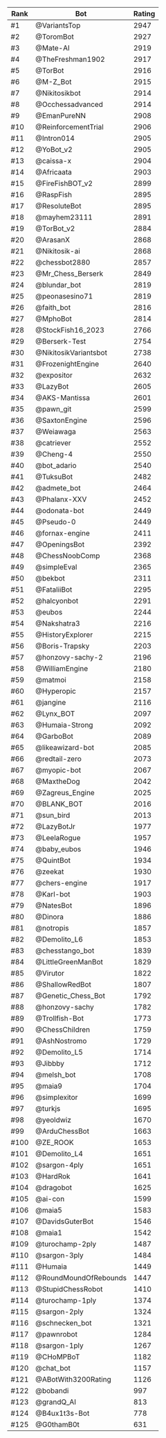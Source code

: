 Rank|Bot|Rating
---|---|---
#1|@VariantsTop|2947
#2|@ToromBot|2927
#3|@Mate-AI|2919
#4|@TheFreshman1902|2917
#5|@TorBot|2916
#6|@M-Z_Bot|2915
#7|@Nikitosikbot|2914
#8|@Occhessadvanced|2914
#9|@EmanPureNN|2908
#10|@ReinforcementTrial|2906
#11|@Intron014|2905
#12|@YoBot_v2|2905
#13|@caissa-x|2904
#14|@Africaata|2903
#15|@FireFishBOT_v2|2899
#16|@RaspFish|2895
#17|@ResoluteBot|2895
#18|@mayhem23111|2891
#19|@TorBot_v2|2884
#20|@ArasanX|2868
#21|@Nikitosik-ai|2868
#22|@chessbot2880|2857
#23|@Mr_Chess_Berserk|2849
#24|@blundar_bot|2819
#25|@peonasesino71|2819
#26|@faith_bot|2816
#27|@MphoBot|2814
#28|@StockFish16_2023|2766
#29|@Berserk-Test|2754
#30|@NikitosikVariantsbot|2738
#31|@FrozenightEngine|2640
#32|@expositor|2632
#33|@LazyBot|2605
#34|@AKS-Mantissa|2601
#35|@pawn_git|2599
#36|@SaxtonEngine|2596
#37|@Weiawaga|2563
#38|@catriever|2552
#39|@Cheng-4|2550
#40|@bot_adario|2540
#41|@TuksuBot|2482
#42|@admete_bot|2464
#43|@Phalanx-XXV|2452
#44|@odonata-bot|2449
#45|@Pseudo-0|2449
#46|@fornax-engine|2411
#47|@OpeningsBot|2392
#48|@ChessNoobComp|2368
#49|@simpleEval|2365
#50|@bekbot|2311
#51|@FataliiBot|2295
#52|@halcyonbot|2291
#53|@eubos|2244
#54|@Nakshatra3|2216
#55|@HistoryExplorer|2215
#56|@Boris-Trapsky|2203
#57|@honzovy-sachy-2|2196
#58|@WilliamEngine|2180
#59|@matmoi|2158
#60|@Hyperopic|2157
#61|@jangine|2116
#62|@Lynx_BOT|2097
#63|@Humaia-Strong|2092
#64|@GarboBot|2089
#65|@likeawizard-bot|2085
#66|@redtail-zero|2073
#67|@myopic-bot|2067
#68|@MaxtheDog|2042
#69|@Zagreus_Engine|2025
#70|@BLANK_BOT|2016
#71|@sun_bird|2013
#72|@LazyBotJr|1977
#73|@LeelaRogue|1957
#74|@baby_eubos|1946
#75|@QuintBot|1934
#76|@zeekat|1930
#77|@chers-engine|1917
#78|@Karl-bot|1903
#79|@NatesBot|1896
#80|@Dinora|1886
#81|@notropis|1857
#82|@Demolito_L6|1853
#83|@chesstango_bot|1839
#84|@LittleGreenManBot|1829
#85|@Virutor|1822
#86|@ShallowRedBot|1807
#87|@Genetic_Chess_Bot|1792
#88|@honzovy-sachy|1782
#89|@Trollfish-Bot|1773
#90|@ChessChildren|1759
#91|@AshNostromo|1729
#92|@Demolito_L5|1714
#93|@Jibbby|1712
#94|@melsh_bot|1708
#95|@maia9|1704
#96|@simplexitor|1699
#97|@turkjs|1695
#98|@yeoldwiz|1670
#99|@ArduChessBot|1663
#100|@ZE_ROOK|1653
#101|@Demolito_L4|1651
#102|@sargon-4ply|1651
#103|@HardRok|1641
#104|@dragobot|1625
#105|@ai-con|1599
#106|@maia5|1583
#107|@DavidsGuterBot|1546
#108|@maia1|1542
#109|@turochamp-2ply|1487
#110|@sargon-3ply|1484
#111|@Humaia|1449
#112|@RoundMoundOfRebounds|1447
#113|@StupidChessRobot|1410
#114|@turochamp-1ply|1374
#115|@sargon-2ply|1324
#116|@schnecken_bot|1321
#117|@pawnrobot|1284
#118|@sargon-1ply|1267
#119|@CHoMPBoT|1182
#120|@chat_bot|1157
#121|@ABotWith3200Rating|1126
#122|@bobandi|997
#123|@grandQ_AI|813
#124|@B4ux1t3s-Bot|778
#125|@G0thamB0t|631
